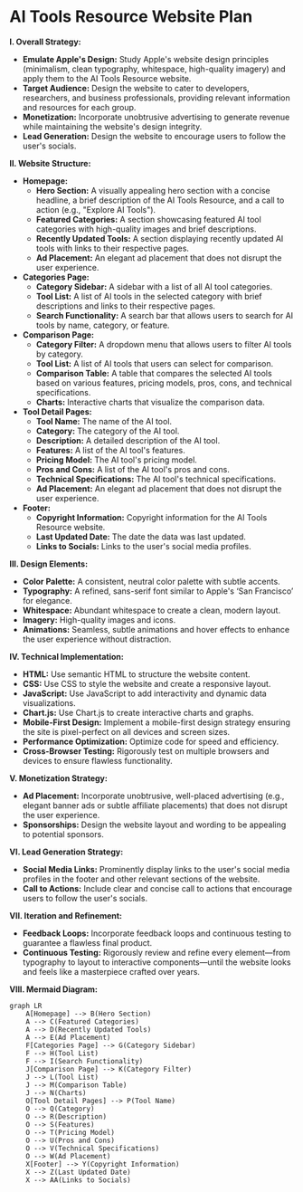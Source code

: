 # AI Tools Resource Website Plan

**I. Overall Strategy:**

*   **Emulate Apple's Design:** Study Apple's website design principles (minimalism, clean typography, whitespace, high-quality imagery) and apply them to the AI Tools Resource website.
*   **Target Audience:** Design the website to cater to developers, researchers, and business professionals, providing relevant information and resources for each group.
*   **Monetization:** Incorporate unobtrusive advertising to generate revenue while maintaining the website's design integrity.
*   **Lead Generation:** Design the website to encourage users to follow the user's socials.

**II. Website Structure:**

*   **Homepage:**
    *   **Hero Section:** A visually appealing hero section with a concise headline, a brief description of the AI Tools Resource, and a call to action (e.g., "Explore AI Tools").
    *   **Featured Categories:** A section showcasing featured AI tool categories with high-quality images and brief descriptions.
    *   **Recently Updated Tools:** A section displaying recently updated AI tools with links to their respective pages.
    *   **Ad Placement:** An elegant ad placement that does not disrupt the user experience.
*   **Categories Page:**
    *   **Category Sidebar:** A sidebar with a list of all AI tool categories.
    *   **Tool List:** A list of AI tools in the selected category with brief descriptions and links to their respective pages.
    *   **Search Functionality:** A search bar that allows users to search for AI tools by name, category, or feature.
*   **Comparison Page:**
    *   **Category Filter:** A dropdown menu that allows users to filter AI tools by category.
    *   **Tool List:** A list of AI tools that users can select for comparison.
    *   **Comparison Table:** A table that compares the selected AI tools based on various features, pricing models, pros, cons, and technical specifications.
    *   **Charts:** Interactive charts that visualize the comparison data.
*   **Tool Detail Pages:**
    *   **Tool Name:** The name of the AI tool.
    *   **Category:** The category of the AI tool.
    *   **Description:** A detailed description of the AI tool.
    *   **Features:** A list of the AI tool's features.
    *   **Pricing Model:** The AI tool's pricing model.
    *   **Pros and Cons:** A list of the AI tool's pros and cons.
    *   **Technical Specifications:** The AI tool's technical specifications.
    *   **Ad Placement:** An elegant ad placement that does not disrupt the user experience.
*   **Footer:**
    *   **Copyright Information:** Copyright information for the AI Tools Resource website.
    *   **Last Updated Date:** The date the data was last updated.
    *   **Links to Socials:** Links to the user's social media profiles.

**III. Design Elements:**

*   **Color Palette:** A consistent, neutral color palette with subtle accents.
*   **Typography:** A refined, sans-serif font similar to Apple's ‘San Francisco’ for elegance.
*   **Whitespace:** Abundant whitespace to create a clean, modern layout.
*   **Imagery:** High-quality images and icons.
*   **Animations:** Seamless, subtle animations and hover effects to enhance the user experience without distraction.

**IV. Technical Implementation:**

*   **HTML:** Use semantic HTML to structure the website content.
*   **CSS:** Use CSS to style the website and create a responsive layout.
*   **JavaScript:** Use JavaScript to add interactivity and dynamic data visualizations.
*   **Chart.js:** Use Chart.js to create interactive charts and graphs.
*   **Mobile-First Design:** Implement a mobile-first design strategy ensuring the site is pixel-perfect on all devices and screen sizes.
*   **Performance Optimization:** Optimize code for speed and efficiency.
*   **Cross-Browser Testing:** Rigorously test on multiple browsers and devices to ensure flawless functionality.

**V. Monetization Strategy:**

*   **Ad Placement:** Incorporate unobtrusive, well-placed advertising (e.g., elegant banner ads or subtle affiliate placements) that does not disrupt the user experience.
*   **Sponsorships:** Design the website layout and wording to be appealing to potential sponsors.

**VI. Lead Generation Strategy:**

*   **Social Media Links:** Prominently display links to the user's social media profiles in the footer and other relevant sections of the website.
*   **Call to Actions:** Include clear and concise call to actions that encourage users to follow the user's socials.

**VII. Iteration and Refinement:**

*   **Feedback Loops:** Incorporate feedback loops and continuous testing to guarantee a flawless final product.
*   **Continuous Testing:** Rigorously review and refine every element—from typography to layout to interactive components—until the website looks and feels like a masterpiece crafted over years.

**VIII. Mermaid Diagram:**

```mermaid
graph LR
    A[Homepage] --> B(Hero Section)
    A --> C(Featured Categories)
    A --> D(Recently Updated Tools)
    A --> E(Ad Placement)
    F[Categories Page] --> G(Category Sidebar)
    F --> H(Tool List)
    F --> I(Search Functionality)
    J[Comparison Page] --> K(Category Filter)
    J --> L(Tool List)
    J --> M(Comparison Table)
    J --> N(Charts)
    O[Tool Detail Pages] --> P(Tool Name)
    O --> Q(Category)
    O --> R(Description)
    O --> S(Features)
    O --> T(Pricing Model)
    O --> U(Pros and Cons)
    O --> V(Technical Specifications)
    O --> W(Ad Placement)
    X[Footer] --> Y(Copyright Information)
    X --> Z(Last Updated Date)
    X --> AA(Links to Socials)